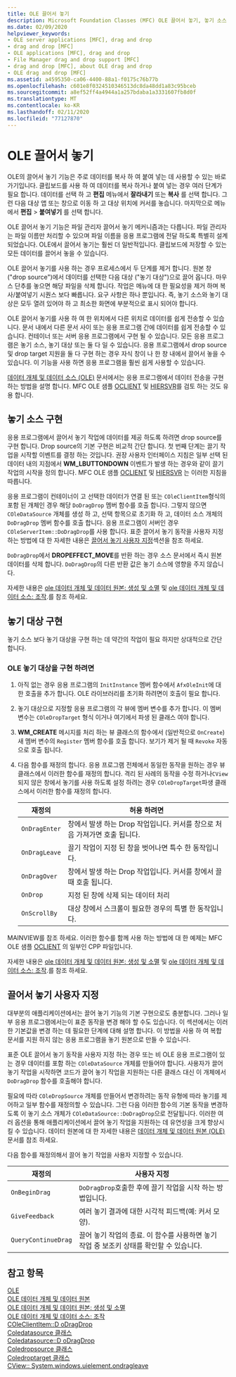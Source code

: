 ```yaml
---
title: OLE 끌어서 놓기
description: Microsoft Foundation Classes (MFC) OLE 끌어서 놓기, 놓기 소스 구현 방법, 놓기 대상 및 끌어서 놓기를 사용자 지정 하는 방법에 대 한 개요입니다.
ms.date: 02/09/2020
helpviewer_keywords:
- OLE server applications [MFC], drag and drop
- drag and drop [MFC]
- OLE applications [MFC], drag and drop
- File Manager drag and drop support [MFC]
- drag and drop [MFC], about OLE drag and drop
- OLE drag and drop [MFC]
ms.assetid: a4595350-ca06-4400-88a1-f0175c76b77b
ms.openlocfilehash: c601e8f0324510346513dc8da48dd1a83c95bceb
ms.sourcegitcommit: a8ef52ff4a4944a1a257bdaba1a3331607fb8d0f
ms.translationtype: MT
ms.contentlocale: ko-KR
ms.lasthandoff: 02/11/2020
ms.locfileid: "77127870"
---
```

# <a name="ole-drag-and-drop"></a>OLE 끌어서 놓기

OLE의 끌어서 놓기 기능은 주로 데이터를 복사 하 여 붙여 넣는 데 사용할 수 있는 바로 가기입니다. 클립보드를 사용 하 여 데이터를 복사 하거나 붙여 넣는 경우 여러 단계가 필요 합니다. 데이터를 선택 하 고 **편집** 메뉴에서 **잘라내기** 또는 **복사** 를 선택 합니다. 그런 다음 대상 앱 또는 창으로 이동 하 고 대상 위치에 커서를 놓습니다. 마지막으로 메뉴에서 **편집** > **붙여넣기** 를 선택 합니다.

OLE 끌어서 놓기 기능은 파일 관리자 끌어서 놓기 메커니즘과는 다릅니다. 파일 관리자는 파일 이름만 처리할 수 있으며 파일 이름을 응용 프로그램에 전달 하도록 특별히 설계 되었습니다. OLE에서 끌어서 놓기는 훨씬 더 일반적입니다. 클립보드에 저장할 수 있는 모든 데이터를 끌어서 놓을 수 있습니다.

OLE 끌어서 놓기를 사용 하는 경우 프로세스에서 두 단계를 제거 합니다. 원본 창 ("drop source")에서 데이터를 선택한 다음 대상 ("놓기 대상")으로 끌어 옵니다. 마우스 단추를 놓으면 해당 파일을 삭제 합니다. 작업은 메뉴에 대 한 필요성을 제거 하며 복사/붙여넣기 시퀀스 보다 빠릅니다. 요구 사항은 하나 뿐입니다. 즉, 놓기 소스와 놓기 대상은 모두 열려 있어야 하 고 최소한 화면에 부분적으로 표시 되어야 합니다.

OLE 끌어서 놓기를 사용 하 여 한 위치에서 다른 위치로 데이터를 쉽게 전송할 수 있습니다. 문서 내에서 다른 문서 사이 또는 응용 프로그램 간에 데이터를 쉽게 전송할 수 있습니다. 컨테이너 또는 서버 응용 프로그램에서 구현 될 수 있습니다. 모든 응용 프로그램은 놓기 소스, 놓기 대상 또는 둘 다 일 수 있습니다. 응용 프로그램에서 drop source 및 drop target 지원을 둘 다 구현 하는 경우 자식 창이 나 한 창 내에서 끌어서 놓을 수 있습니다. 이 기능을 사용 하면 응용 프로그램을 훨씬 쉽게 사용할 수 있습니다.

[데이터 개체 및 데이터 소스 (OLE)](../mfc/data-objects-and-data-sources-ole.md) 문서에서는 응용 프로그램에서 데이터 전송을 구현 하는 방법을 설명 합니다. MFC OLE 샘플 [OCLIENT](../overview/visual-cpp-samples.md) 및 [HIERSVR](../overview/visual-cpp-samples.md)를 검토 하는 것도 유용 합니다.

## <a name="implement-a-drop-source"></a>놓기 소스 구현

응용 프로그램에서 끌어서 놓기 작업에 데이터를 제공 하도록 하려면 drop source를 구현 합니다. Drop source의 기본 구현은 비교적 간단 합니다. 첫 번째 단계는 끌기 작업을 시작할 이벤트를 결정 하는 것입니다. 권장 사용자 인터페이스 지침은 일부 선택 된 데이터 내의 지점에서 **WM_LBUTTONDOWN** 이벤트가 발생 하는 경우와 같이 끌기 작업의 시작을 정의 합니다. MFC OLE 샘플 [OCLIENT](../overview/visual-cpp-samples.md) 및 [HIERSVR](../overview/visual-cpp-samples.md) 는 이러한 지침을 따릅니다.

응용 프로그램이 컨테이너이 고 선택한 데이터가 연결 된 또는 `COleClientItem`형식의 포함 된 개체인 경우 해당 `DoDragDrop` 멤버 함수를 호출 합니다. 그렇지 않으면 `COleDataSource` 개체를 생성 하 고, 선택 항목으로 초기화 하 고, 데이터 소스 개체의 `DoDragDrop` 멤버 함수를 호출 합니다. 응용 프로그램이 서버인 경우 `COleServerItem::DoDragDrop`를 사용 합니다. 표준 끌어서 놓기 동작을 사용자 지정 하는 방법에 대 한 자세한 내용은 [끌어서 놓기 사용자 지정](#customize-drag-and-drop)섹션을 참조 하세요.

`DoDragDrop`에서 **DROPEFFECT_MOVE**를 반환 하는 경우 소스 문서에서 즉시 원본 데이터를 삭제 합니다. `DoDragDrop`의 다른 반환 값은 놓기 소스에 영향을 주지 않습니다.

자세한 내용은 [ole 데이터 개체 및 데이터 원본: 생성 및 소멸](../mfc/data-objects-and-data-sources-creation-and-destruction.md) 및 [ole 데이터 개체 및 데이터 소스: 조작](../mfc/data-objects-and-data-sources-manipulation.md)\.를 참조 하세요.

## <a name="implement-a-drop-target"></a>놓기 대상 구현

놓기 소스 보다 놓기 대상을 구현 하는 데 약간의 작업이 필요 하지만 상대적으로 간단 합니다.

### <a name="to-implement-an-ole-drop-target"></a>OLE 놓기 대상을 구현 하려면

1. 아직 없는 경우 응용 프로그램의 `InitInstance` 멤버 함수에서 `AfxOleInit`에 대 한 호출을 추가 합니다. OLE 라이브러리를 초기화 하려면이 호출이 필요 합니다.

1. 놓기 대상으로 지정할 응용 프로그램의 각 뷰에 멤버 변수를 추가 합니다. 이 멤버 변수는 `COleDropTarget` 형식 이거나 여기에서 파생 된 클래스 여야 합니다.

1. **WM_CREATE** 메시지를 처리 하는 뷰 클래스의 함수에서 (일반적으로 `OnCreate`) 새 멤버 변수의 `Register` 멤버 함수를 호출 합니다. 보기가 제거 될 때 `Revoke` 자동으로 호출 됩니다.

1. 다음 함수를 재정의 합니다. 응용 프로그램 전체에서 동일한 동작을 원하는 경우 뷰 클래스에서 이러한 함수를 재정의 합니다. 격리 된 사례의 동작을 수정 하거나`CView` 되지 않은 창에서 놓기를 사용 하도록 설정 하려는 경우 `COleDropTarget`파생 클래스에서 이러한 함수를 재정의 합니다.

   | 재정의 | 허용 하려면 |
   | -------- | -------- |
   | `OnDragEnter` | 창에서 발생 하는 Drop 작업입니다. 커서를 창으로 처음 가져가면 호출 됩니다. |
   | `OnDragLeave` | 끌기 작업이 지정 된 창을 벗어나면 특수 한 동작입니다. |
   | `OnDragOver` | 창에서 발생 하는 Drop 작업입니다. 커서를 창에서 끌 때 호출 됩니다. |
   | `OnDrop` | 지정 된 창에 삭제 되는 데이터 처리 |
   | `OnScrollBy` | 대상 창에서 스크롤이 필요한 경우의 특별 한 동작입니다. |

MAINVIEW를 참조 하세요. 이러한 함수를 함께 사용 하는 방법에 대 한 예제는 MFC OLE 샘플 [OCLIENT](../overview/visual-cpp-samples.md) 의 일부인 CPP 파일입니다.

자세한 내용은 [ole 데이터 개체 및 데이터 원본: 생성 및 소멸](../mfc/data-objects-and-data-sources-creation-and-destruction.md) 및 [ole 데이터 개체 및 데이터 소스: 조작](../mfc/data-objects-and-data-sources-manipulation.md)\.를 참조 하세요.

## <a name="customize-drag-and-drop"></a>끌어서 놓기 사용자 지정

대부분의 애플리케이션에서는 끌어 놓기 기능의 기본 구현으로도 충분합니다. 그러나 일부 응용 프로그램에서는이 표준 동작을 변경 해야 할 수도 있습니다. 이 섹션에서는 이러한 기본값을 변경 하는 데 필요한 단계에 대해 설명 합니다. 이 방법을 사용 하 여 복합 문서를 지원 하지 않는 응용 프로그램을 놓기 원본으로 만들 수 있습니다.

표준 OLE 끌어서 놓기 동작을 사용자 지정 하는 경우 또는 비 OLE 응용 프로그램이 있는 경우 데이터를 포함 하는 `COleDataSource` 개체를 만들어야 합니다. 사용자가 끌어 놓기 작업을 시작하면 코드가 끌어 놓기 작업을 지원하는 다른 클래스 대신 이 개체에서 `DoDragDrop` 함수를 호출해야 합니다.

필요에 따라 `COleDropSource` 개체를 만들어서 변경하려는 동작 유형에 따라 놓기를 제어하고 일부 함수를 재정의할 수 있습니다. 그런 다음 이러한 함수의 기본 동작을 변경하도록 이 놓기 소스 개체가 `COleDataSource::DoDragDrop`으로 전달됩니다. 이러한 여러 옵션을 통해 애플리케이션에서 끌어 놓기 작업을 지원하는 데 유연성을 크게 향상시킬 수 있습니다. 데이터 원본에 대 한 자세한 내용은 [데이터 개체 및 데이터 원본 (OLE)](../mfc/data-objects-and-data-sources-ole.md)문서를 참조 하세요.

다음 함수를 재정의해서 끌어 놓기 작업을 사용자 지정할 수 있습니다.

| 재정의 | 사용자 지정 |
| -------- | ------------ |
| `OnBeginDrag` | `DoDragDrop`호출한 후에 끌기 작업을 시작 하는 방법입니다. |
| `GiveFeedback` | 여러 놓기 결과에 대한 시각적 피드백(예: 커서 모양). |
| `QueryContinueDrag` | 끌어 놓기 작업의 종료. 이 함수를 사용하면 놓기 작업 중 보조키 상태를 확인할 수 있습니다. |

## <a name="see-also"></a>참고 항목

[OLE](../mfc/ole-in-mfc.md)\
[OLE 데이터 개체 및 데이터 원본](../mfc/data-objects-and-data-sources-ole.md)\
[OLE 데이터 개체 및 데이터 원본: 생성 및 소멸](../mfc/data-objects-and-data-sources-creation-and-destruction.md)\
[OLE 데이터 개체 및 데이터 소스: 조작](../mfc/data-objects-and-data-sources-manipulation.md)\
[COleClientItem::D oDragDrop](../mfc/reference/coleclientitem-class.md#dodragdrop)\
[Coledatasource 클래스](../mfc/reference/coledatasource-class.md)\
[Coledatasource::D oDragDrop](../mfc/reference/coledatasource-class.md#dodragdrop)\
[Coledropsource 클래스](../mfc/reference/coledropsource-class.md)\
[Coledroptarget 클래스](../mfc/reference/coledroptarget-class.md)\
[CView:: System.windows.uielement.ondragleave](../mfc/reference/cview-class.md#ondragleave)
